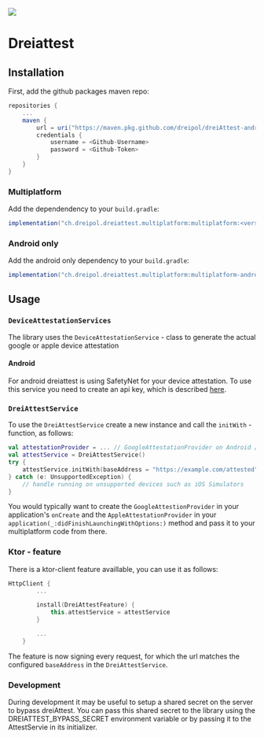 <a href="https://codeclimate.com/repos/6037df8d1f799401a100ee8c/maintainability"><img src="https://api.codeclimate.com/v1/badges/1da7383a198367950d32/maintainability" /></a>

# Dreiattest

## Installation
First, add the github packages maven repo:
```groovy
repositories {
    ...
    maven {
        url = uri("https://maven.pkg.github.com/dreipol/dreiAttest-android")
        credentials {
            username = <Github-Username>
            password = <Github-Token>
        }
    }
}
```

### Multiplatform
Add the dependendency to your `build.gradle`:
```groovy
implementation("ch.dreipol.dreiattest.multiplatform:multiplatform:<version>")
```

### Android only
Add the android only dependency to your `build.gradle`:
```groovy
implementation("ch.dreipol.dreiattest.multiplatform:multiplatform-android:<version>")
```

## Usage

### `DeviceAttestationServices`
The library uses the `DeviceAttestationService` - class to generate the actual google or apple device attestation

#### Android
For android dreiattest is using SafetyNet for your device attestation. To use this service you need to create an api key, which is described [here](https://developer.android.com/training/safetynet/attestation#obtain-api-key).

### `DreiAttestService`
To use the `DreiAttestService` create a new instance and call the `initWith` - function, as follows:
```kotlin
val attestationProvider = ... // GoogleAttestationProvider on Android / AppleAttestationProvider on iOS
val attestService = DreiAttestService()
try {
    attestService.initWith(baseAddress = "https://example.com/attested", sessionConfiguration = SessionConfiguration(user = "hello@example.com", attestationProvider = attestationProvider))
} catch (e: UnsupportedException) {
    // handle running on unsupported devices such as iOS Simulators
}
```

You would typically want to create the `GoogleAttestionProvider` in your application's `onCreate` and the `AppleAttestationProvider` in your `application(_:didFinishLaunchingWithOptions:)` method and pass it to your multiplatform code from there.

### Ktor - feature
There is a ktor-client feature availlable, you can use it as follows:
```kotlin
HttpClient {
        ...

        install(DreiAttestFeature) {
            this.attestService = attestService
        }

        ...
    }
```
The feature is now signing every request, for which the url matches the configured `baseAddress` in the `DreiAttestService`.

### Development
During development it may be useful to setup a shared secret on the server to bypass dreiAttest. You can pass this shared secret to the library using the DREIATTEST_BYPASS_SECRET environment variable or by passing it to the AttestServie in its initializer.
